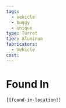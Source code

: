 ```yaml
---
tags:
  - vehicle
  - buggy
  - unique
type: Turret
tier: Aluminum
fabricators:
  - Vehicle
cost:
---
```

# Found In
```meta-bind-embed
[[found-in-location]]
```